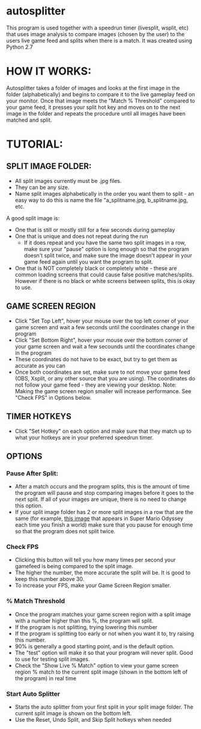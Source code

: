 # autosplitter
This program is used together with a speedrun timer (livesplit, wsplit, etc) that uses image analysis to compare images (chosen by the user) to the users live game feed and splits when there is a match. It was created using Python 2.7

# HOW IT WORKS:

Autosplitter takes a folder of images and looks at the first image in the folder (alphabetically) and begins to compare it to the live gameplay feed on your monitor. Once that image meets the "Match % Threshold" compared to your game feed, it presses your split hot key and moves on to the next image in the folder and repeats the procedure until all images have been matched and split.

# TUTORIAL:

## SPLIT IMAGE FOLDER:
- All split images currently must be .jpg files.
- They can be any size.
- Name split images alphabetically in the order you want them to split - an easy way to do this is name the file "a_splitname.jpg, b_splitname.jpg, etc.

A good split image is:
- One that is still or mostly still for a few seconds during gameplay
- One that is unique and does not repeat during the run
    - If it does repeat and you have the same two split images in a row, make sure your "pause" option is long enough so that the program     doesn't split twice, and make sure the image doesn't appear in your game feed again until you want the program to split.
- One that is NOT completely black or completely white - these are common loading screens that could cause false positive matches/splits. However if there is no black or white screens between splits, this is okay to use.

## GAME SCREEN REGION
- Click "Set Top Left", hover your mouse over the top left corner of your game screen and wait a few seconds until the coordinates change in the program
- Click "Set Bottom Right", hover your mouse over the bottom corner of your game screen and wait a few secounds until the coordinates change in the program
- These coordinates do not have to be exact, but try to get them as accurate as you can
- Once both coordinates are set, make sure to not move your game feed (OBS, Xsplit, or any other source that you are using). The coordinates do not follow your game feed - they are viewing your desktop.
Note: Making the game screen region smaller will increase performance. See "Check FPS" in Options below.

## TIMER HOTKEYS
- Click "Set Hotkey" on each option and make sure that they match up to what your hotkeys are in your preferred speedrun timer.

## OPTIONS
### Pause After Split:
- After a match occurs and the program splits, this is the amount of time the program will pause and stop comparing images before it goes to the next split.  If all of your images are unique, there is no need to change this option. 
- If your split image folder has 2 or more split images in a row that are the same (for example, [this image](https://i.imgur.com/lmuSZoP.jpg) that appears in Super Mario Odyssey each time you finish a world) make sure that you pause for enough time so that the program does not split twice.

### Check FPS
- Clicking this button will tell you how many times per second your gamefeed is being compared to the split image. 
- The higher the number, the more accurate the split will be. It is good to keep this number above 30. 
- To increase your FPS, make your Game Screen Region smaller.

### % Match Threshold
- Once the program matches your game screen region with a split image with a number higher than this %, the program will split.
- If the program is not splitting, trying lowering this number
- If the program is splitting too early or not when you want it to, try raising this number. 
- 90% is generally a good starting point, and is the default option. 
- The "test" option will make it so that your program will never split. Good to use for testing split images.
- Check the "Show Live % Match" option to view your game screen region % match to the current split image (shown in the bottom left of the program) in real time

### Start Auto Splitter
- Starts the auto splitter from your first split in your split image folder. The current split image is shown on the bottom left.
- Use the Reset, Undo Split, and Skip Split hotkeys when needed
